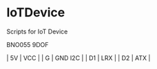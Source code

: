 # IoTDevice
Scripts for IoT Device

BNO055 9DOF


| 5V | VCC  |
| G  | GND I2C |
| D1 | LRX  |
| D2 | ATX  |
